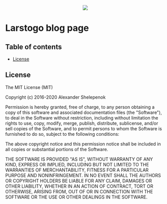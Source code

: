 <p align="center">
    <a target="_blank" href="https://circleci.com/gh/lwiedenhoeft/gatsby-starter-lumen"><img src="https://circleci.com/gh/lwiedenhoeft/gatsby-starter-lumen.svg?style=svg"></a> 
</p>

# Larstogo blog page 
## Table of contents
+ [License](http://github.com/alxshelepenok/gatsby-starter-lumen#license)

## License
The MIT License (MIT)

Copyright (c) 2016-2020 Alexander Shelepenok

Permission is hereby granted, free of charge, to any person obtaining a copy
of this software and associated documentation files (the "Software"), to deal
in the Software without restriction, including without limitation the rights
to use, copy, modify, merge, publish, distribute, sublicense, and/or sell
copies of the Software, and to permit persons to whom the Software is
furnished to do so, subject to the following conditions:

The above copyright notice and this permission notice shall be included in all
copies or substantial portions of the Software.

THE SOFTWARE IS PROVIDED "AS IS", WITHOUT WARRANTY OF ANY KIND, EXPRESS OR
IMPLIED, INCLUDING BUT NOT LIMITED TO THE WARRANTIES OF MERCHANTABILITY,
FITNESS FOR A PARTICULAR PURPOSE AND NONINFRINGEMENT. IN NO EVENT SHALL THE
AUTHORS OR COPYRIGHT HOLDERS BE LIABLE FOR ANY CLAIM, DAMAGES OR OTHER
LIABILITY, WHETHER IN AN ACTION OF CONTRACT, TORT OR OTHERWISE, ARISING FROM,
OUT OF OR IN CONNECTION WITH THE SOFTWARE OR THE USE OR OTHER DEALINGS IN THE
SOFTWARE.
